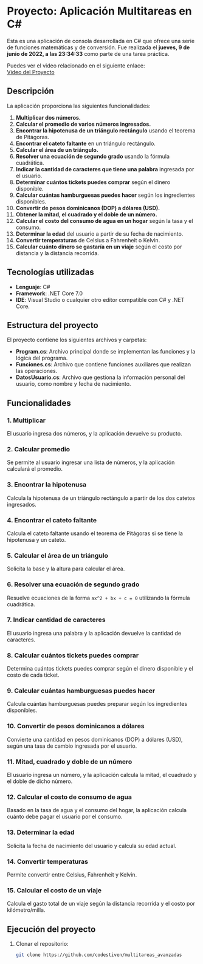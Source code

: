 # Proyecto: Aplicación Multitareas en C#

Esta es una aplicación de consola desarrollada en C# que ofrece una serie de funciones matemáticas y de conversión. Fue realizada el **jueves, ‎9‎ de ‎junio‎ de ‎2022, a las ‏‎23:34:33** como parte de una tarea práctica.

Puedes ver el video relacionado en el siguiente enlace:  
[Video del Proyecto](https://github.com/codestiven/multitareas_avanzadas)

## Descripción

La aplicación proporciona las siguientes funcionalidades:

1. **Multiplicar dos números.**
2. **Calcular el promedio de varios números ingresados.**
3. **Encontrar la hipotenusa de un triángulo rectángulo** usando el teorema de Pitágoras.
4. **Encontrar el cateto faltante** en un triángulo rectángulo.
5. **Calcular el área de un triángulo.**
6. **Resolver una ecuación de segundo grado** usando la fórmula cuadrática.
7. **Indicar la cantidad de caracteres que tiene una palabra** ingresada por el usuario.
8. **Determinar cuántos tickets puedes comprar** según el dinero disponible.
9. **Calcular cuántas hamburguesas puedes hacer** según los ingredientes disponibles.
10. **Convertir de pesos dominicanos (DOP) a dólares (USD).**
11. **Obtener la mitad, el cuadrado y el doble de un número.**
12. **Calcular el costo del consumo de agua en un hogar** según la tasa y el consumo.
13. **Determinar la edad** del usuario a partir de su fecha de nacimiento.
14. **Convertir temperaturas** de Celsius a Fahrenheit o Kelvin.
15. **Calcular cuánto dinero se gastaría en un viaje** según el costo por distancia y la distancia recorrida.

## Tecnologías utilizadas

- **Lenguaje**: C#
- **Framework**: .NET Core 7.0
- **IDE**: Visual Studio o cualquier otro editor compatible con C# y .NET Core.

## Estructura del proyecto

El proyecto contiene los siguientes archivos y carpetas:

- **Program.cs**: Archivo principal donde se implementan las funciones y la lógica del programa.
- **Funciones.cs**: Archivo que contiene funciones auxiliares que realizan las operaciones.
- **DatosUsuario.cs**: Archivo que gestiona la información personal del usuario, como nombre y fecha de nacimiento.

## Funcionalidades

### 1. Multiplicar
El usuario ingresa dos números, y la aplicación devuelve su producto.

### 2. Calcular promedio
Se permite al usuario ingresar una lista de números, y la aplicación calculará el promedio.

### 3. Encontrar la hipotenusa
Calcula la hipotenusa de un triángulo rectángulo a partir de los dos catetos ingresados.

### 4. Encontrar el cateto faltante
Calcula el cateto faltante usando el teorema de Pitágoras si se tiene la hipotenusa y un cateto.

### 5. Calcular el área de un triángulo
Solicita la base y la altura para calcular el área.

### 6. Resolver una ecuación de segundo grado
Resuelve ecuaciones de la forma `ax^2 + bx + c = 0` utilizando la fórmula cuadrática.

### 7. Indicar cantidad de caracteres
El usuario ingresa una palabra y la aplicación devuelve la cantidad de caracteres.

### 8. Calcular cuántos tickets puedes comprar
Determina cuántos tickets puedes comprar según el dinero disponible y el costo de cada ticket.

### 9. Calcular cuántas hamburguesas puedes hacer
Calcula cuántas hamburguesas puedes preparar según los ingredientes disponibles.

### 10. Convertir de pesos dominicanos a dólares
Convierte una cantidad en pesos dominicanos (DOP) a dólares (USD), según una tasa de cambio ingresada por el usuario.

### 11. Mitad, cuadrado y doble de un número
El usuario ingresa un número, y la aplicación calcula la mitad, el cuadrado y el doble de dicho número.

### 12. Calcular el costo de consumo de agua
Basado en la tasa de agua y el consumo del hogar, la aplicación calcula cuánto debe pagar el usuario por el consumo.

### 13. Determinar la edad
Solicita la fecha de nacimiento del usuario y calcula su edad actual.

### 14. Convertir temperaturas
Permite convertir entre Celsius, Fahrenheit y Kelvin.

### 15. Calcular el costo de un viaje
Calcula el gasto total de un viaje según la distancia recorrida y el costo por kilómetro/milla.

## Ejecución del proyecto

1. Clonar el repositorio:

   ```bash
   git clone https://github.com/codestiven/multitareas_avanzadas
